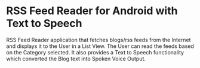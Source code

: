 # RSS Feed Reader for Android with Text to Speech
RSS Feed Reader application that fetches blogs/rss feeds from the Internet and displays it to the User in a List View. The User can read the feeds based on the Category selected. It also provides a Text to Speech functionality which converted the Blog text into Spoken Voice Output.

